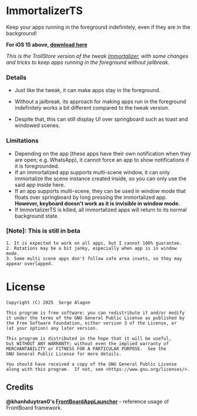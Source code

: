 
# ImmortalizerTS

Keep your apps running in the foreground indefinitely, even if they are in the background!

**For iOS 15 above, [download here](https://github.com/sergealagon/ImmortalizerTS/releases/download/Release/ImmortalizerTS.1.0b.tipa)**

_This is the TrollStore version of the tweak [Immortalizer](https://github.com/sergealagon/Immortalizer), with some changes and tricks to keep apps running in the foreground without jailbreak._

### Details
- Just like the tweak, it can make apps stay in the foreground.

- Without a jailbreak, its approach for making apps run in the foreground indefinitely works a bit different compared to the tweak version. 
- Despite that, this can still display UI over springboard such as toast and windowed scenes.


### Limitations
- Depending on the app (these apps have their own notification when they are open; e.g. WhatsApp), it cannot force an app to show notifications if it is foregrounded.
- If an immortalized app supports multi-scene window, it can only immortalize the scene instance created inside, so you can only use the said app inside here.
- If an app supports multi-scene, they can be used in window mode that floats over springboard by long pressing the immortalized app. **However, keyboard doesn't work as it is invisible in window mode.**
- If ImmortalizerTS is killed, all immortalized apps will return to its normal background state.

### [Note]: This is still in beta
    1. It is expected to work on all apps, but I cannot 100% guarantee. 
    2. Rotations may be a bit janky, especially when app is in window mode. 
    3. Some multi scene apps don't follow safe area insets, so they may appear overlapped.

# License
    Copyright (C) 2025  Serge Alagon

    This program is free software: you can redistribute it and/or modify
    it under the terms of the GNU General Public License as published by
    the Free Software Foundation, either version 3 of the License, or
    (at your option) any later version.

    This program is distributed in the hope that it will be useful,
    but WITHOUT ANY WARRANTY; without even the implied warranty of
    MERCHANTABILITY or FITNESS FOR A PARTICULAR PURPOSE.  See the
    GNU General Public License for more details.

    You should have received a copy of the GNU General Public License
    along with this program.  If not, see <https://www.gnu.org/licenses/>. 

## Credits
**@khanhduytran0's [FrontBoardAppLauncher](https://github.com/khanhduytran0/FrontBoardAppLauncher)** - reference usage of FrontBoard framework.
